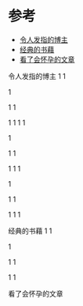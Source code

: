 # 参考

* [令人发指的博主](#blog)
* [经典的书藉](#book)
* [看了会怀孕的文章](#page)


<span id="blog">令人发指的博主</span>
1
1



1

1
1

1
1
1
1



1

1
1

1
1
1



1

1
1

1
1
1

<span id="book">经典的书藉</span>
1
1



1

1
1

1
1

<span id="page">看了会怀孕的文章</span>
